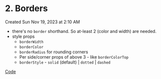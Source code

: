 # 2. Borders
Created Sun Nov 19, 2023 at 2:10 AM

- there's no `border` shorthand. So at-least 2 (color and width) are needed.
- style props
	- `borderWidth`
	- `borderColor`
	- `borderRadius` for rounding corners
	- Per side/corner props of above 3 - like `borderColorTop`
	- `borderStyle` - `solid` (default) | `dotted` | `dashed`

[Code](https://github.com/exemplar-codes/DoneWithIt/commit/cf120f1994ff5998c1bdf20c5990f66ad9068041)